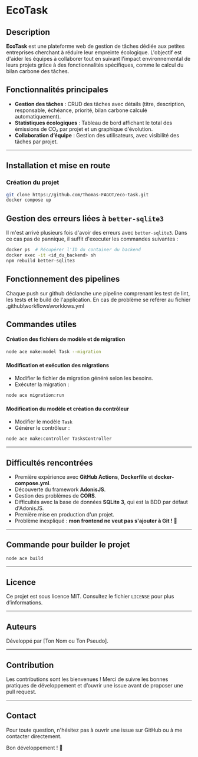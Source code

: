 # EcoTask

## Description
**EcoTask** est une plateforme web de gestion de tâches dédiée aux petites entreprises cherchant à réduire leur empreinte écologique. L'objectif est d'aider les équipes à collaborer tout en suivant l'impact environnemental de leurs projets grâce à des fonctionnalités spécifiques, comme le calcul du bilan carbone des tâches.

## Fonctionnalités principales
- **Gestion des tâches** : CRUD des tâches avec détails (titre, description, responsable, échéance, priorité, bilan carbone calculé automatiquement).
- **Statistiques écologiques** : Tableau de bord affichant le total des émissions de CO₂ par projet et un graphique d'évolution.
- **Collaboration d’équipe** : Gestion des utilisateurs, avec visibilité des tâches par projet.

---

## Installation et mise en route

### Création du projet
```sh
git clone https://github.com/Thomas-FAGOT/eco-task.git
docker compose up
```

## Gestion des erreurs liées à `better-sqlite3`
Il m'est arrivé plusieurs fois d'avoir des erreurs avec `better-sqlite3`.
Dans ce cas pas de pannique, il suffit d'executer les commandes suivantes :
```sh
docker ps  # Récupérer l'ID du container du backend
docker exec -it <id_du_backend> sh
npm rebuild better-sqlite3
```

## Fonctionnement des pipelines
Chaque push sur github déclanche une pipeline comprenant les test de lint, les tests et le build de l'application.
En cas de problème se reférer au fichier .github\workflows\worklows.yml

## Commandes utiles
#### Création des fichiers de modèle et de migration
```sh
node ace make:model Task --migration
```
#### Modification et exécution des migrations
- Modifier le fichier de migration généré selon les besoins.
- Exécuter la migration :
```sh
node ace migration:run
```
#### Modification du modèle et création du contrôleur
- Modifier le modèle `Task`
- Générer le contrôleur :
```sh
node ace make:controller TasksController
```

---

## Difficultés rencontrées
- Première expérience avec **GitHub Actions**, **Dockerfile** et **docker-compose.yml**.
- Découverte du framework **AdonisJS**.
- Gestion des problèmes de **CORS**.
- Difficultés avec la base de données **SQLite 3**, qui est la BDD par défaut d'AdonisJS.
- Première mise en production d'un projet.
- Problème inexpliqué : **mon frontend ne veut pas s'ajouter à Git !** 🤔

---

## Commande pour builder le projet
```sh
node ace build
```

---

## Licence
Ce projet est sous licence MIT. Consultez le fichier `LICENSE` pour plus d’informations.

---

## Auteurs
Développé par [Ton Nom ou Ton Pseudo].

---

## Contribution
Les contributions sont les bienvenues ! Merci de suivre les bonnes pratiques de développement et d’ouvrir une issue avant de proposer une pull request.

---

## Contact
Pour toute question, n'hésitez pas à ouvrir une issue sur GitHub ou à me contacter directement.

Bon développement ! 🚀

